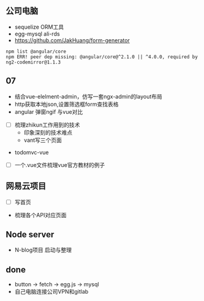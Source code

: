 
## 公司电脑
+ sequelize ORM工具
+ egg-mysql  ali-rds
+ https://github.com/JakHuang/form-generator
```
npm list @angular/core
npm ERR! peer dep missing: @angular/core@^2.1.0 || ^4.0.0, required by ng2-codemirror@1.1.3
```


## 07
+ 结合vue-elelment-admin，仿写一套ngx-admin的layout布局
+ http获取本地json,设置筛选框form查找表格
+ angular 弹窗ngif 与vue对比

+ [ ] 梳理zhikun工作用到的技术
  + 印象深刻的技术难点
  + vant写三个页面


+ todomvc-vue
+ [ ] 一个.vue文件梳理vue官方教材的例子


## 网易云项目
+ [ ] 写首页
+ 梳理各个API对应页面


## Node server
+ N-blog项目 启动与整理


## done
+ button -> fetch -> egg.js -> mysql
+ 自己电脑连接公司VPN和gitlab